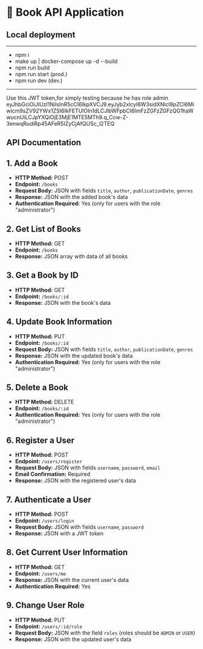# 📖 Book API Application

## Local deployment

----------------------------------------------
- npm i
- make up  | docker-compose up -d --build
- npm run build
- npm run start (prod.)
- npm run dev (dev.)
----------------------------

Use this JWT token,for simply testing because he has role admin
eyJhbGciOiJIUzI1NiIsInR5cCI6IkpXVCJ9.eyJyb2xlcyI6W3sidXNlcl9pZCI6Miwicm9sZV92YWx1ZSI6IkFETUlOIn1dLCJlbWFpbCI6ImFzZGFzZGFzQG1haWwucnUiLCJpYXQiOjE3MjE1MTE5MTh9.q_Ccw-Z-3enwqRudiRp45AFeR5IZyCjAfQUSc_I2TEQ



## API Documentation

## 1. Add a Book
- **HTTP Method:** POST
- **Endpoint:** `/books`
- **Request Body:** JSON with fields `title`, `author`, `publicationDate`, `genres`
- **Response:** JSON with the added book's data
- **Authentication Required:** Yes (only for users with the role "administrator")

## 2. Get List of Books
- **HTTP Method:** GET
- **Endpoint:** `/books`
- **Response:** JSON array with data of all books

## 3. Get a Book by ID
- **HTTP Method:** GET
- **Endpoint:** `/books/:id`
- **Response:** JSON with the book's data

## 4. Update Book Information
- **HTTP Method:** PUT
- **Endpoint:** `/books/:id`
- **Request Body:** JSON with fields `title`, `author`, `publicationDate`, `genres`
- **Response:** JSON with the updated book's data
- **Authentication Required:** Yes (only for users with the role "administrator")

## 5. Delete a Book
- **HTTP Method:** DELETE
- **Endpoint:** `/books/:id`
- **Authentication Required:** Yes (only for users with the role "administrator")

## 6. Register a User
- **HTTP Method:** POST
- **Endpoint:** `/users/register`
- **Request Body:** JSON with fields `username`, `password`, `email`
- **Email Confirmation:** Required
- **Response:** JSON with the registered user's data

## 7. Authenticate a User
- **HTTP Method:** POST
- **Endpoint:** `/users/login`
- **Request Body:** JSON with fields `username`, `password`
- **Response:** JSON with a JWT token

## 8. Get Current User Information
- **HTTP Method:** GET
- **Endpoint:** `/users/me`
- **Response:** JSON with the current user's data
- **Authentication Required:** Yes

## 9. Change User Role
- **HTTP Method:** PUT
- **Endpoint:** `/users/:id/role`
- **Request Body:** JSON with the field `roles` (roles should be `ADMIN` or `USER`)
- **Response:** JSON with the updated user's data
